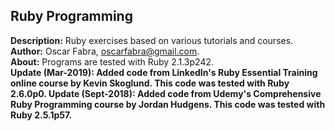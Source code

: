 <h2>Ruby Programming</h2>

<b>Description:</b> Ruby exercises based on various tutorials and courses.<br/>
<b>Author:</b> Oscar Fabra, <a href="mailto:oscarfabra@gmail.com">oscarfabra@gmail.com</a>.<br/>
<b>About:</b> Programs are tested with Ruby 2.1.3p242.<br/>
<b>Update (Mar-2019):<b> Added code from LinkedIn's Ruby Essential Training online course by Kevin Skoglund. This code was tested with Ruby 2.6.0p0.
<b>Update (Sept-2018):</b> Added code from Udemy's Comprehensive Ruby Programming course by Jordan Hudgens. This code was tested with Ruby 2.5.1p57.
